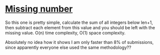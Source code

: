 # [Missing number](https://leetcode.com/explore/featured/card/top-interview-questions-easy/99/others/722/)

So this one is pretty simple, calculate the sum of all integers below len+1, then subtract each element from this value and you should be left with the missing value.
O(n) time complexity, O(1) space complexity.

Absolutely no idea how it shows I am only faster than 8% of submissions, since apparently everyone else used the same methodology??
